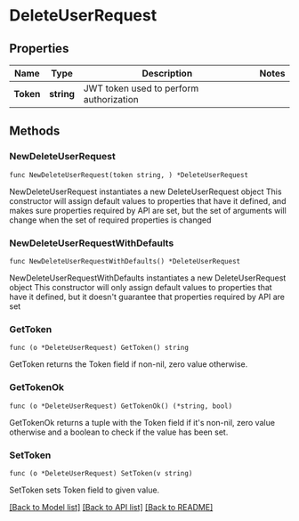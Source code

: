 # DeleteUserRequest

## Properties

Name | Type | Description | Notes
------------ | ------------- | ------------- | -------------
**Token** | **string** | JWT token used to perform authorization | 

## Methods

### NewDeleteUserRequest

`func NewDeleteUserRequest(token string, ) *DeleteUserRequest`

NewDeleteUserRequest instantiates a new DeleteUserRequest object
This constructor will assign default values to properties that have it defined,
and makes sure properties required by API are set, but the set of arguments
will change when the set of required properties is changed

### NewDeleteUserRequestWithDefaults

`func NewDeleteUserRequestWithDefaults() *DeleteUserRequest`

NewDeleteUserRequestWithDefaults instantiates a new DeleteUserRequest object
This constructor will only assign default values to properties that have it defined,
but it doesn't guarantee that properties required by API are set

### GetToken

`func (o *DeleteUserRequest) GetToken() string`

GetToken returns the Token field if non-nil, zero value otherwise.

### GetTokenOk

`func (o *DeleteUserRequest) GetTokenOk() (*string, bool)`

GetTokenOk returns a tuple with the Token field if it's non-nil, zero value otherwise
and a boolean to check if the value has been set.

### SetToken

`func (o *DeleteUserRequest) SetToken(v string)`

SetToken sets Token field to given value.



[[Back to Model list]](../README.md#documentation-for-models) [[Back to API list]](../README.md#documentation-for-api-endpoints) [[Back to README]](../README.md)


